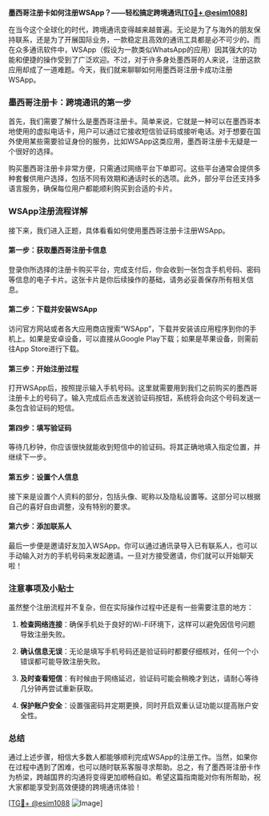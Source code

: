 **墨西哥注册卡如何注册WSApp？——轻松搞定跨境通讯[[TG💪+ @esim1088](https://t.me/s/esim1088)]**

在当今这个全球化的时代，跨境通讯变得越来越普遍。无论是为了与海外的朋友保持联系，还是为了开展国际业务，一款稳定且高效的通讯工具都是必不可少的。而在众多通讯软件中，WSApp（假设为一款类似WhatsApp的应用）因其强大的功能和便捷的操作受到了广泛欢迎。不过，对于许多身处墨西哥的人来说，注册这款应用却成了一道难题。今天，我们就来聊聊如何用墨西哥注册卡成功注册WSApp。

### 墨西哥注册卡：跨境通讯的第一步

首先，我们需要了解什么是墨西哥注册卡。简单来说，它就是一种可以在墨西哥本地使用的虚拟电话卡，用户可以通过它接收短信验证码或接听电话。对于想要在国外使用某些需要验证身份的服务，比如WSApp这类应用，墨西哥注册卡无疑是一个很好的选择。

购买墨西哥注册卡非常方便，只需通过网络平台下单即可。这些平台通常会提供多种套餐供用户选择，包括不同有效期和通话时长的选项。此外，部分平台还支持多语言服务，确保每位用户都能顺利购买到合适的卡片。

### WSApp注册流程详解

接下来，我们进入正题，具体看看如何使用墨西哥注册卡注册WSApp。

#### 第一步：获取墨西哥注册卡信息
登录你所选择的注册卡购买平台，完成支付后，你会收到一张包含手机号码、密码等信息的电子卡片。这张卡片是你后续操作的基础，请务必妥善保存所有相关信息。

#### 第二步：下载并安装WSApp
访问官方网站或者各大应用商店搜索“WSApp”，下载并安装该应用程序到你的手机上。如果是安卓设备，可以直接从Google Play下载；如果是苹果设备，则需前往App Store进行下载。

#### 第三步：开始注册过程
打开WSApp后，按照提示输入手机号码。这里就需要用到我们之前购买的墨西哥注册卡上的号码了。输入完成后点击发送验证码按钮，系统将会向这个号码发送一条包含验证码的短信。

#### 第四步：填写验证码
等待几秒钟，你应该很快就能收到短信中的验证码。将其正确地填入指定位置，并继续下一步。

#### 第五步：设置个人信息
接下来是设置个人资料的部分，包括头像、昵称以及隐私设置等。这部分可以根据自己的喜好自由调整，没有特别的要求。

#### 第六步：添加联系人
最后一步便是邀请好友加入WSApp。你可以通过通讯录导入已有联系人，也可以手动输入对方的手机号码来发起邀请。一旦对方接受邀请，你们就可以开始聊天啦！

### 注意事项及小贴士

虽然整个注册流程并不复杂，但在实际操作过程中还是有一些需要注意的地方：

1. **检查网络连接**：确保手机处于良好的Wi-Fi环境下，这样可以避免因信号问题导致注册失败。
   
2. **确认信息无误**：无论是填写手机号码还是验证码时都要仔细核对，任何一个小错误都可能导致注册失败。

3. **及时查看短信**：有时候由于网络延迟，验证码可能会稍晚才到达，请耐心等待几分钟再尝试重新获取。

4. **保护账户安全**：设置强密码并定期更换，同时开启双重认证功能以提高账户安全性。

### 总结

通过上述步骤，相信大多数人都能够顺利完成WSApp的注册工作。当然，如果你在过程中遇到了困难，也可以随时联系客服寻求帮助。总之，有了墨西哥注册卡作为桥梁，跨越国界的沟通将变得更加顺畅自如。希望这篇指南能对你有所帮助，祝大家都能享受到高效便捷的跨境通讯体验！

[[TG💪+ @esim1088](https://t.me/s/esim1088) ![Image](https://i.postimg.cc/4NQfJmqS/Snipaste-2025-05-13-00-14-12.png)]